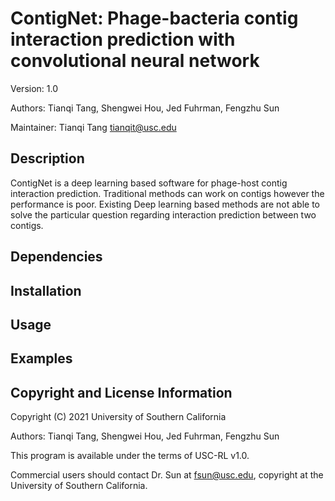 # ContigNet: Phage-bacteria contig interaction prediction with convolutional neural network

Version: 1.0

Authors: Tianqi Tang, Shengwei Hou, Jed Fuhrman, Fengzhu Sun

Maintainer: Tianqi Tang tianqit@usc.edu

## Description

ContigNet is a deep learning based software for phage-host contig interaction prediction.
Traditional methods can work on contigs however the performance is poor. 
Existing Deep learning based methods are not able to solve the particular question regarding interaction prediction between two contigs.

## Dependencies

## Installation

## Usage

## Examples

## Copyright and License Information
Copyright (C) 2021 University of Southern California

Authors: Tianqi Tang, Shengwei Hou, Jed Fuhrman, Fengzhu Sun

This program is available under the terms of USC-RL v1.0.

Commercial users should contact Dr. Sun at fsun@usc.edu, copyright at the University of Southern California.
